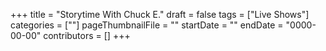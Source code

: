 +++
title = "Storytime With Chuck E."
draft = false
tags = ["Live Shows"]
categories = [""]
pageThumbnailFile = ""
startDate = ""
endDate = "0000-00-00"
contributors = []
+++
